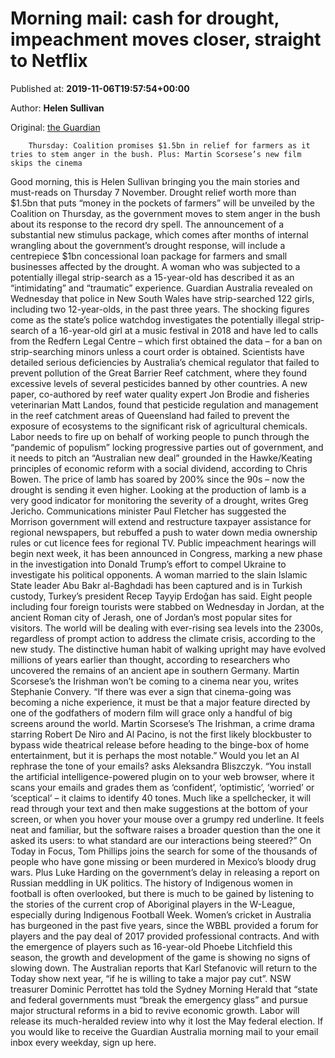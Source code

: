 
# Morning mail: cash for drought, impeachment moves closer, straight to Netflix

Published at: **2019-11-06T19:57:54+00:00**

Author: **Helen Sullivan**

Original: [the Guardian](https://www.theguardian.com/australia-news/2019/nov/07/morning-mail-cash-for-drought-impeachment-moves-closer-straight-to-netflix)


        Thursday: Coalition promises $1.5bn in relief for farmers as it tries to stem anger in the bush. Plus: Martin Scorsese’s new film skips the cinema
      
Good morning, this is Helen Sullivan bringing you the main stories and must-reads on Thursday 7 November.
Drought relief worth more than $1.5bn that puts “money in the pockets of farmers” will be unveiled by the Coalition on Thursday, as the government moves to stem anger in the bush about its response to the record dry spell. The announcement of a substantial new stimulus package, which comes after months of internal wrangling about the government’s drought response, will include a centrepiece $1bn concessional loan package for farmers and small businesses affected by the drought.
A woman who was subjected to a potentially illegal strip-search as a 15-year-old has described it as an “intimidating” and “traumatic” experience. Guardian Australia revealed on Wednesday that police in New South Wales have strip-searched 122 girls, including two 12-year-olds, in the past three years. The shocking figures come as the state’s police watchdog investigates the potentially illegal strip-search of a 16-year-old girl at a music festival in 2018 and have led to calls from the Redfern Legal Centre – which first obtained the data – for a ban on strip-searching minors unless a court order is obtained.
Scientists have detailed serious deficiencies by Australia’s chemical regulator that failed to prevent pollution of the Great Barrier Reef catchment, where they found excessive levels of several pesticides banned by other countries. A new paper, co-authored by reef water quality expert Jon Brodie and fisheries veterinarian Matt Landos, found that pesticide regulation and management in the reef catchment areas of Queensland had failed to prevent the exposure of ecosystems to the significant risk of agricultural chemicals.
Labor needs to fire up on behalf of working people to punch through the “pandemic of populism” locking progressive parties out of government, and it needs to pitch an “Australian new deal” grounded in the Hawke/Keating principles of economic reform with a social dividend, according to Chris Bowen.
The price of lamb has soared by 200% since the 90s – now the drought is sending it even higher. Looking at the production of lamb is a very good indicator for monitoring the severity of a drought, writes Greg Jericho.
Communications minister Paul Fletcher has suggested the Morrison government will extend and restructure taxpayer assistance for regional newspapers, but rebuffed a push to water down media ownership rules or cut licence fees for regional TV.
Public impeachment hearings will begin next week, it has been announced in Congress, marking a new phase in the investigation into Donald Trump’s effort to compel Ukraine to investigate his political opponents.
A woman married to the slain Islamic State leader Abu Bakr al-Baghdadi has been captured and is in Turkish custody, Turkey’s president Recep Tayyip Erdoğan has said.
Eight people including four foreign tourists were stabbed on Wednesday in Jordan, at the ancient Roman city of Jerash, one of Jordan’s most popular sites for visitors.
The world will be dealing with ever-rising sea levels into the 2300s, regardless of prompt action to address the climate crisis, according to the new study.
The distinctive human habit of walking upright may have evolved millions of years earlier than thought, according to researchers who uncovered the remains of an ancient ape in southern Germany.
Martin Scorsese’s the Irishman won’t be coming to a cinema near you, writes Stephanie Convery. “If there was ever a sign that cinema-going was becoming a niche experience, it must be that a major feature directed by one of the godfathers of modern film will grace only a handful of big screens around the world. Martin Scorsese’s The Irishman, a crime drama starring Robert De Niro and Al Pacino, is not the first likely blockbuster to bypass wide theatrical release before heading to the binge-box of home entertainment, but it is perhaps the most notable.”
Would you let an AI rephrase the tone of your emails? asks Aleksandra Bliszczyk. “You install the artificial intelligence-powered plugin on to your web browser, where it scans your emails and grades them as ‘confident’, ‘optimistic’, ‘worried’ or ‘sceptical’ – it claims to identify 40 tones. Much like a spellchecker, it will read through your text and then make suggestions at the bottom of your screen, or when you hover your mouse over a grumpy red underline. It feels neat and familiar, but the software raises a broader question than the one it asked its users: to what standard are our interactions being steered?”
On Today in Focus, Tom Phillips joins the search for some of the thousands of people who have gone missing or been murdered in Mexico’s bloody drug wars. Plus Luke Harding on the government’s delay in releasing a report on Russian meddling in UK politics.
The history of Indigenous women in football is often overlooked, but there is much to be gained by listening to the stories of the current crop of Aboriginal players in the W-League, especially during Indigenous Football Week.
Women’s cricket in Australia has burgeoned in the past five years, since the WBBL provided a forum for players and the pay deal of 2017 provided professional contracts. And with the emergence of players such as 16-year-old Phoebe Litchfield this season, the growth and development of the game is showing no signs of slowing down.
The Australian reports that Karl Stefanovic will return to the Today show next year, “if he is willing to take a major pay cut”. NSW treasurer Dominic Perrottet has told the Sydney Morning Herald that “state and federal governments must “break the emergency glass” and pursue major structural reforms in a bid to revive economic growth.
Labor will release its much-heralded review into why it lost the May federal election.
If you would like to receive the Guardian Australia morning mail to your email inbox every weekday, sign up here.
